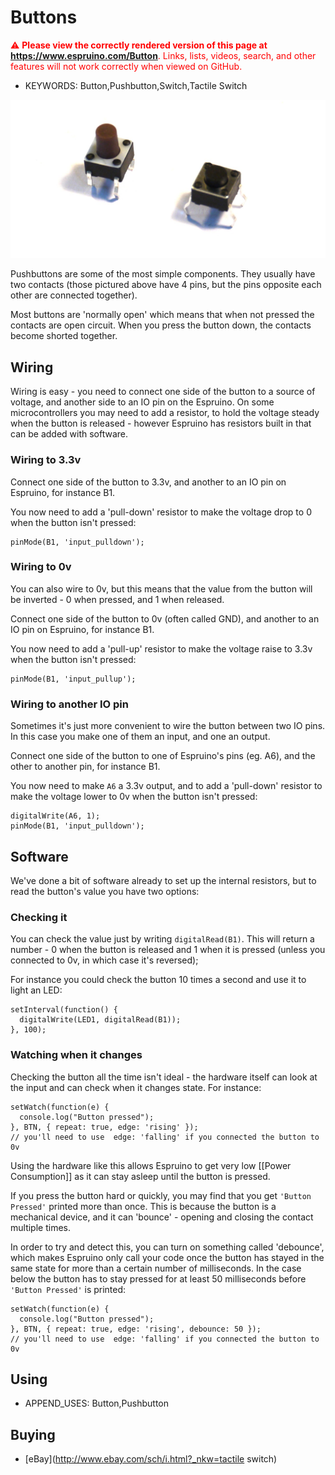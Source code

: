 <!--- Copyright (c) 2015 Gordon Williams, Pur3 Ltd. See the file LICENSE for copying permission. -->
Buttons
=======

<span style="color:red">:warning: **Please view the correctly rendered version of this page at https://www.espruino.com/Button**. Links, lists, videos, search, and other features will not work correctly when viewed on GitHub.</span>

* KEYWORDS: Button,Pushbutton,Switch,Tactile Switch

![Pushbuttons](Button.jpg)

Pushbuttons are some of the most simple components. They usually have two
contacts (those pictured above have 4 pins, but the pins opposite each other are connected together).

Most buttons are 'normally open' which means that when not pressed the contacts
are open circuit. When you press the button down, the contacts become shorted
together.


Wiring
-------

Wiring is easy - you need to connect one side of the button to a source of voltage,
and another side to an IO pin on the Espruino. On some microcontrollers you may need
to add a resistor, to hold the voltage steady when the button is released - however
Espruino has resistors built in that can be added with software.

### Wiring to 3.3v

Connect one side of the button to 3.3v, and another to an IO pin on Espruino, for instance B1.

You now need to add a 'pull-down' resistor to make the voltage drop to 0 when the button isn't pressed:

```
pinMode(B1, 'input_pulldown');
```

### Wiring to 0v

You can also wire to 0v, but this means that the value from the button will be inverted - 0 when pressed, and 1 when released.

Connect one side of the button to 0v (often called GND), and another to an IO pin on Espruino, for instance B1.

You now need to add a 'pull-up' resistor to make the voltage raise to 3.3v when the button isn't pressed:

```
pinMode(B1, 'input_pullup');
```

### Wiring to another IO pin

Sometimes it's just more convenient to wire the button between two IO pins. In this case you make one of them an input, and one an output.

Connect one side of the button to one of Espruino's pins (eg. A6), and the other to another pin, for instance B1.

You now need to make `A6` a 3.3v output, and to add a 'pull-down' resistor to make the voltage lower to 0v when the button isn't pressed:

```
digitalWrite(A6, 1);
pinMode(B1, 'input_pulldown');
```

Software
--------

We've done a bit of software already to set up the internal resistors, but to read the button's value you have two options:

### Checking it

You can check the value just by writing ```digitalRead(B1)```. This will return 
a number - 0 when the button is released and 1 when it is pressed (unless you 
connected to 0v, in which case it's reversed);

For instance you could check the button 10 times a second and use it to light
an LED:

```
setInterval(function() {
  digitalWrite(LED1, digitalRead(B1));
}, 100);
```

### Watching when it changes

Checking the button all the time isn't ideal - the hardware itself can look at
the input and can check when it changes state. For instance:

```
setWatch(function(e) {
  console.log("Button pressed");
}, BTN, { repeat: true, edge: 'rising' });
// you'll need to use  edge: 'falling' if you connected the button to 0v
```

Using the hardware like this allows Espruino to get very low 
[[Power Consumption]] as it can stay asleep until the button is pressed.

If you press the button hard or quickly, you may find that you get `'Button Pressed'`
printed more than once. This is because the button is a mechanical device, and
it can 'bounce' - opening and closing the contact multiple times.

In order to try and detect this, you can turn on something called 'debounce',
which makes Espruino only call your code once the button has stayed in the
same state for more than a certain number of milliseconds. In the case below
the button has to stay pressed for at least 50 milliseconds before `'Button Pressed'`
is printed:
  
```
setWatch(function(e) {
  console.log("Button pressed");
}, BTN, { repeat: true, edge: 'rising', debounce: 50 });
// you'll need to use  edge: 'falling' if you connected the button to 0v
```

Using 
-----

* APPEND_USES: Button,Pushbutton

Buying
-----

* [eBay](http://www.ebay.com/sch/i.html?_nkw=tactile switch)

